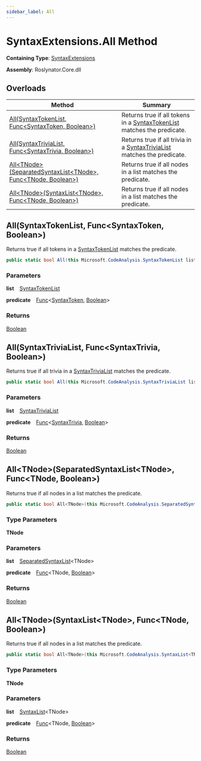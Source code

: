 ```yaml
---
sidebar_label: All
---
```


# SyntaxExtensions\.All Method

**Containing Type**: [SyntaxExtensions](../index.md)

**Assembly**: Roslynator\.Core\.dll

## Overloads

| Method | Summary |
| ------ | ------- |
| [All(SyntaxTokenList, Func&lt;SyntaxToken, Boolean&gt;)](#3911797928) | Returns true if all tokens in a [SyntaxTokenList](https://docs.microsoft.com/en-us/dotnet/api/microsoft.codeanalysis.syntaxtokenlist) matches the predicate\. |
| [All(SyntaxTriviaList, Func&lt;SyntaxTrivia, Boolean&gt;)](#1935784235) | Returns true if all trivia in a [SyntaxTriviaList](https://docs.microsoft.com/en-us/dotnet/api/microsoft.codeanalysis.syntaxtrivialist) matches the predicate\. |
| [All&lt;TNode&gt;(SeparatedSyntaxList&lt;TNode&gt;, Func&lt;TNode, Boolean&gt;)](#1104261355) | Returns true if all nodes in a list matches the predicate\. |
| [All&lt;TNode&gt;(SyntaxList&lt;TNode&gt;, Func&lt;TNode, Boolean&gt;)](#1644057626) | Returns true if all nodes in a list matches the predicate\. |

<a id="3911797928"></a>

## All\(SyntaxTokenList, Func&lt;SyntaxToken, Boolean&gt;\) 

  
Returns true if all tokens in a [SyntaxTokenList](https://docs.microsoft.com/en-us/dotnet/api/microsoft.codeanalysis.syntaxtokenlist) matches the predicate\.

```csharp
public static bool All(this Microsoft.CodeAnalysis.SyntaxTokenList list, Func<Microsoft.CodeAnalysis.SyntaxToken, bool> predicate)
```

### Parameters

**list** &ensp; [SyntaxTokenList](https://docs.microsoft.com/en-us/dotnet/api/microsoft.codeanalysis.syntaxtokenlist)

**predicate** &ensp; [Func](https://docs.microsoft.com/en-us/dotnet/api/system.func-2)&lt;[SyntaxToken](https://docs.microsoft.com/en-us/dotnet/api/microsoft.codeanalysis.syntaxtoken), [Boolean](https://docs.microsoft.com/en-us/dotnet/api/system.boolean)&gt;

### Returns

[Boolean](https://docs.microsoft.com/en-us/dotnet/api/system.boolean)

<a id="1935784235"></a>

## All\(SyntaxTriviaList, Func&lt;SyntaxTrivia, Boolean&gt;\) 

  
Returns true if all trivia in a [SyntaxTriviaList](https://docs.microsoft.com/en-us/dotnet/api/microsoft.codeanalysis.syntaxtrivialist) matches the predicate\.

```csharp
public static bool All(this Microsoft.CodeAnalysis.SyntaxTriviaList list, Func<Microsoft.CodeAnalysis.SyntaxTrivia, bool> predicate)
```

### Parameters

**list** &ensp; [SyntaxTriviaList](https://docs.microsoft.com/en-us/dotnet/api/microsoft.codeanalysis.syntaxtrivialist)

**predicate** &ensp; [Func](https://docs.microsoft.com/en-us/dotnet/api/system.func-2)&lt;[SyntaxTrivia](https://docs.microsoft.com/en-us/dotnet/api/microsoft.codeanalysis.syntaxtrivia), [Boolean](https://docs.microsoft.com/en-us/dotnet/api/system.boolean)&gt;

### Returns

[Boolean](https://docs.microsoft.com/en-us/dotnet/api/system.boolean)

<a id="1104261355"></a>

## All&lt;TNode&gt;\(SeparatedSyntaxList&lt;TNode&gt;, Func&lt;TNode, Boolean&gt;\) 

  
Returns true if all nodes in a list matches the predicate\.

```csharp
public static bool All<TNode>(this Microsoft.CodeAnalysis.SeparatedSyntaxList<TNode> list, Func<TNode, bool> predicate) where TNode : Microsoft.CodeAnalysis.SyntaxNode
```

### Type Parameters

**TNode**

### Parameters

**list** &ensp; [SeparatedSyntaxList](https://docs.microsoft.com/en-us/dotnet/api/microsoft.codeanalysis.separatedsyntaxlist-1)&lt;TNode&gt;

**predicate** &ensp; [Func](https://docs.microsoft.com/en-us/dotnet/api/system.func-2)&lt;TNode, [Boolean](https://docs.microsoft.com/en-us/dotnet/api/system.boolean)&gt;

### Returns

[Boolean](https://docs.microsoft.com/en-us/dotnet/api/system.boolean)

<a id="1644057626"></a>

## All&lt;TNode&gt;\(SyntaxList&lt;TNode&gt;, Func&lt;TNode, Boolean&gt;\) 

  
Returns true if all nodes in a list matches the predicate\.

```csharp
public static bool All<TNode>(this Microsoft.CodeAnalysis.SyntaxList<TNode> list, Func<TNode, bool> predicate) where TNode : Microsoft.CodeAnalysis.SyntaxNode
```

### Type Parameters

**TNode**

### Parameters

**list** &ensp; [SyntaxList](https://docs.microsoft.com/en-us/dotnet/api/microsoft.codeanalysis.syntaxlist-1)&lt;TNode&gt;

**predicate** &ensp; [Func](https://docs.microsoft.com/en-us/dotnet/api/system.func-2)&lt;TNode, [Boolean](https://docs.microsoft.com/en-us/dotnet/api/system.boolean)&gt;

### Returns

[Boolean](https://docs.microsoft.com/en-us/dotnet/api/system.boolean)

